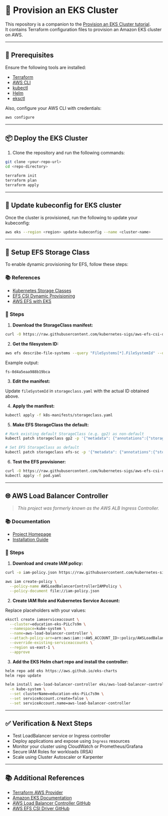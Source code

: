 
# 🚀 Provision an EKS Cluster

This repository is a companion to the [Provision an EKS Cluster tutorial](https://developer.hashicorp.com/terraform/tutorials/kubernetes/eks).  
It contains Terraform configuration files to provision an Amazon EKS cluster on AWS.

---

## 🧰 Prerequisites

Ensure the following tools are installed:

- [Terraform](https://developer.hashicorp.com/terraform/downloads)
- [AWS CLI](https://docs.aws.amazon.com/cli/latest/userguide/install-cliv2.html)
- [kubectl](https://kubernetes.io/docs/tasks/tools/)
- [Helm](https://helm.sh/docs/intro/install/)
- [eksctl](https://eksctl.io/)

Also, configure your AWS CLI with credentials:

```bash
aws configure
````

---

## 📦 Deploy the EKS Cluster

1. Clone the repository and run the following commands:

```bash
git clone <your-repo-url>
cd <repo-directory>

terraform init
terraform plan
terraform apply
```

---

## 🔧 Update kubeconfig for EKS cluster

Once the cluster is provisioned, run the following to update your kubeconfig:

```bash
aws eks --region <region> update-kubeconfig --name <cluster-name>
```

---

## 📁 Setup EFS Storage Class

To enable dynamic provisioning for EFS, follow these steps:

### 📚 References

* [Kubernetes Storage Classes](https://kubernetes.io/docs/concepts/storage/storage-classes/#aws-efs)
* [EFS CSI Dynamic Provisioning](https://github.com/kubernetes-sigs/aws-efs-csi-driver/blob/master/examples/kubernetes/dynamic_provisioning/README.md)
* [AWS EFS with EKS](https://docs.aws.amazon.com/eks/latest/userguide/efs-csi.html)

### 📝 Steps

1. **Download the StorageClass manifest:**

```bash
curl -O https://raw.githubusercontent.com/kubernetes-sigs/aws-efs-csi-driver/master/examples/kubernetes/dynamic_provisioning/specs/storageclass.yaml
```

2. **Get the filesystem ID:**

```bash
aws efs describe-file-systems --query "FileSystems[*].FileSystemId" --output text
```

Example output:

```
fs-0d4a5eaa988b19bca
```

3. **Edit the manifest:**

Update `fileSystemId` in `storageclass.yaml` with the actual ID obtained above.

4. **Apply the manifest:**

```bash
kubectl apply -f k8s-manifests/storageclass.yaml
```

5. **Make EFS StorageClass the default:**

```bash
# Mark existing default StorageClass (e.g. gp2) as non-default
kubectl patch storageclass gp2 -p '{"metadata": {"annotations":{"storageclass.kubernetes.io/is-default-class":"false"}}}'

# Set EFS StorageClass as default
kubectl patch storageclass efs-sc -p '{"metadata": {"annotations":{"storageclass.kubernetes.io/is-default-class":"true"}}}'
```

6. **Test the EFS provisioner:**

```bash
curl -O https://raw.githubusercontent.com/kubernetes-sigs/aws-efs-csi-driver/master/examples/kubernetes/dynamic_provisioning/specs/pod.yaml
kubectl apply -f pod.yaml
```

---

## 🌐 AWS Load Balancer Controller

> *This project was formerly known as the AWS ALB Ingress Controller.*

### 📚 Documentation

* [Project Homepage](https://kubernetes-sigs.github.io/aws-load-balancer-controller/latest/)
* [Installation Guide](https://kubernetes-sigs.github.io/aws-load-balancer-controller/latest/deploy/installation/)

### 📝 Steps

1. **Download and create IAM policy:**

```bash
curl -o iam-policy.json https://raw.githubusercontent.com/kubernetes-sigs/aws-load-balancer-controller/v2.13.3/docs/install/iam_policy.json

aws iam create-policy \
  --policy-name AWSLoadBalancerControllerIAMPolicy \
  --policy-document file://iam-policy.json
```

2. **Create IAM Role and Kubernetes Service Account:**

Replace placeholders with your values:

```bash
eksctl create iamserviceaccount \
  --cluster=education-eks-PiLc7s9m \
  --namespace=kube-system \
  --name=aws-load-balancer-controller \
  --attach-policy-arn=arn:aws:iam::<AWS_ACCOUNT_ID>:policy/AWSLoadBalancerControllerIAMPolicy \
  --override-existing-serviceaccounts \
  --region us-east-1 \
  --approve
```

3. **Add the EKS Helm chart repo and install the controller:**

```bash
helm repo add eks https://aws.github.io/eks-charts
helm repo update

helm install aws-load-balancer-controller eks/aws-load-balancer-controller \
  -n kube-system \
  --set clusterName=education-eks-PiLc7s9m \
  --set serviceAccount.create=false \
  --set serviceAccount.name=aws-load-balancer-controller
```

---

## ✅ Verification & Next Steps

* Test LoadBalancer service or Ingress controller
* Deploy applications and expose using `Ingress` resources
* Monitor your cluster using CloudWatch or Prometheus/Grafana
* Secure IAM Roles for workloads (IRSA)
* Scale using Cluster Autoscaler or Karpenter

---

## 📚 Additional References

* [Terraform AWS Provider](https://registry.terraform.io/providers/hashicorp/aws/latest/docs)
* [Amazon EKS Documentation](https://docs.aws.amazon.com/eks/latest/userguide/what-is-eks.html)
* [AWS Load Balancer Controller GitHub](https://github.com/kubernetes-sigs/aws-load-balancer-controller)
* [AWS EFS CSI Driver GitHub](https://github.com/kubernetes-sigs/aws-efs-csi-driver)

